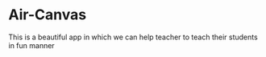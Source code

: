 # Air-Canvas
This is a beautiful app in which we can help teacher to teach their students in fun manner
